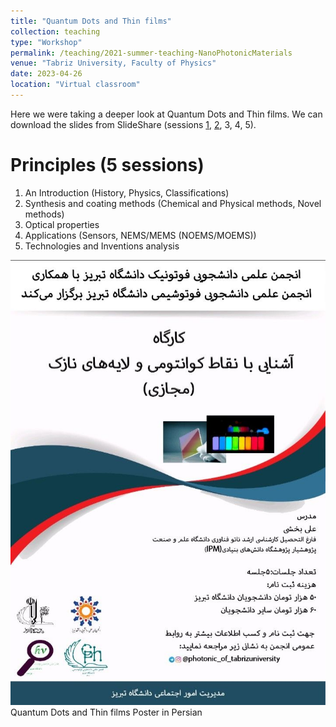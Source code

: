 ```yaml
---
title: "Quantum Dots and Thin films"
collection: teaching
type: "Workshop"
permalink: /teaching/2021-summer-teaching-NanoPhotonicMaterials
venue: "Tabriz University, Faculty of Physics"
date: 2023-04-26
location: "Virtual classroom"
---
```


Here we were taking a deeper look at Quantum Dots and Thin films.
We can download the slides from SlideShare (sessions <a href="https://www.slideshare.net/alibakhshi15/qdthinfilms1pptx">1</a>,
<a href="https://www.slideshare.net/alibakhshi15/qdthinfilms2pptx">2</a>, 3, 4, 5).

Principles (5 sessions)
======
1) An Introduction (History, Physics, Classifications)   
2) Synthesis and coating methods (Chemical and Physical methods, Novel methods)  
3) Optical properties  
4) Applications (Sensors, NEMS/MEMS (NOEMS/MOEMS))  
5) Technologies and Inventions analysis   

![socialqta.jpg](/images/teachings/QD&ThinFilm.jpg)
Quantum Dots and Thin films Poster in Persian
